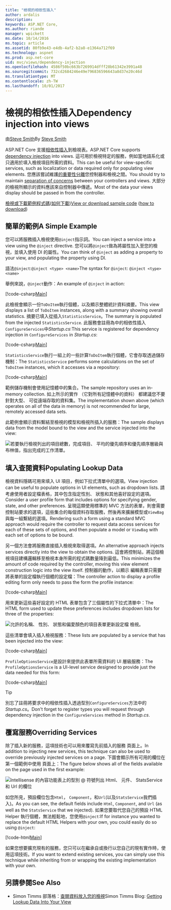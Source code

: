```yaml
---
title: "檢視的相依性插入"
author: ardalis
description: 
keywords: ASP.NET Core,
ms.author: riande
manager: wpickett
ms.date: 10/14/2016
ms.topic: article
ms.assetid: 80fb9e43-e4db-4af2-b2a8-e1364a712f69
ms.technology: aspnet
ms.prod: asp.net-core
uid: mvc/views/dependency-injection
ms.openlocfilehash: 4586f50bc663b7269914dfff28b61342e3991a48
ms.sourcegitcommit: 732cd2684246e49e796836596643a8d37e20c46d
ms.translationtype: MT
ms.contentlocale: zh-TW
ms.lasthandoff: 10/01/2017
---
```

# <a name="dependency-injection-into-views"></a><span data-ttu-id="1d586-103">檢視的相依性插入</span><span class="sxs-lookup"><span data-stu-id="1d586-103">Dependency injection into views</span></span>

<span data-ttu-id="1d586-104">由[Steve Smith](https://ardalis.com/)</span><span class="sxs-lookup"><span data-stu-id="1d586-104">By [Steve Smith](https://ardalis.com/)</span></span>

<span data-ttu-id="1d586-105">ASP.NET Core 支援[相依性插入](xref:fundamentals/dependency-injection)到檢視表。</span><span class="sxs-lookup"><span data-stu-id="1d586-105">ASP.NET Core supports [dependency injection](xref:fundamentals/dependency-injection) into views.</span></span> <span data-ttu-id="1d586-106">這可用於檢視特定的服務，例如當地語系化或只適用於填入檢視項目所需的資料。</span><span class="sxs-lookup"><span data-stu-id="1d586-106">This can be useful for view-specific services, such as localization or data required only for populating view elements.</span></span> <span data-ttu-id="1d586-107">您應該嘗試維護[的重要性分離](http://deviq.com/separation-of-concerns/)您控制器和檢視之間。</span><span class="sxs-lookup"><span data-stu-id="1d586-107">You should try to maintain [separation of concerns](http://deviq.com/separation-of-concerns/) between your controllers and views.</span></span> <span data-ttu-id="1d586-108">大部分的檢視所顯示的資料應該來自控制器中傳遞。</span><span class="sxs-lookup"><span data-stu-id="1d586-108">Most of the data your views display should be passed in from the controller.</span></span>

<span data-ttu-id="1d586-109">[檢視或下載範例程式碼](https://github.com/aspnet/Docs/tree/master/aspnetcore/mvc/views/dependency-injection/sample)([如何下載](xref:tutorials/index#how-to-download-a-sample))</span><span class="sxs-lookup"><span data-stu-id="1d586-109">[View or download sample code](https://github.com/aspnet/Docs/tree/master/aspnetcore/mvc/views/dependency-injection/sample) ([how to download](xref:tutorials/index#how-to-download-a-sample))</span></span>

## <a name="a-simple-example"></a><span data-ttu-id="1d586-110">簡單的範例</span><span class="sxs-lookup"><span data-stu-id="1d586-110">A Simple Example</span></span>

<span data-ttu-id="1d586-111">您可以將服務插入檢視使用`@inject`指示詞。</span><span class="sxs-lookup"><span data-stu-id="1d586-111">You can inject a service into a view using the `@inject` directive.</span></span> <span data-ttu-id="1d586-112">您可以將`@inject`做為將屬性加入至您的檢視，並填入使用 DI 的屬性。</span><span class="sxs-lookup"><span data-stu-id="1d586-112">You can think of `@inject` as adding a property to your view, and populating the property using DI.</span></span>

<span data-ttu-id="1d586-113">語法`@inject`:`@inject <type> <name>`</span><span class="sxs-lookup"><span data-stu-id="1d586-113">The syntax for `@inject`: `@inject <type> <name>`</span></span>

<span data-ttu-id="1d586-114">舉例來說，`@inject`動作：</span><span class="sxs-lookup"><span data-stu-id="1d586-114">An example of `@inject` in action:</span></span>

[!code-csharp[Main](../../mvc/views/dependency-injection/sample/src/ViewInjectSample/Views/ToDo/Index.cshtml?highlight=4,5,15,16,17)]

<span data-ttu-id="1d586-115">此檢視會顯示一份`ToDoItem`執行個體，以及顯示整體統計資料摘要。</span><span class="sxs-lookup"><span data-stu-id="1d586-115">This view displays a list of `ToDoItem` instances, along with a summary showing overall statistics.</span></span> <span data-ttu-id="1d586-116">摘要已填入從插入`StatisticsService`。</span><span class="sxs-lookup"><span data-stu-id="1d586-116">The summary is populated from the injected `StatisticsService`.</span></span> <span data-ttu-id="1d586-117">此服務會註冊為中的相依性插入`ConfigureServices`中*Startup.cs*:</span><span class="sxs-lookup"><span data-stu-id="1d586-117">This service is registered for dependency injection in `ConfigureServices` in *Startup.cs*:</span></span>

[!code-csharp[Main](../../mvc/views/dependency-injection/sample/src/ViewInjectSample/Startup.cs?highlight=6,7&range=15-22)]

<span data-ttu-id="1d586-118">`StatisticsService`執行一組上的一些計算`ToDoItem`執行個體，它會存取透過儲存機制：</span><span class="sxs-lookup"><span data-stu-id="1d586-118">The `StatisticsService` performs some calculations on the set of `ToDoItem` instances, which it accesses via a repository:</span></span>

[!code-csharp[Main](../../mvc/views/dependency-injection/sample/src/ViewInjectSample/Model/Services/StatisticsService.cs?highlight=15,20,26)]

<span data-ttu-id="1d586-119">範例儲存機制會使用記憶體中的集合。</span><span class="sxs-lookup"><span data-stu-id="1d586-119">The sample repository uses an in-memory collection.</span></span> <span data-ttu-id="1d586-120">如上所示的實作 （它對所有記憶體中的資料） 都建議您不要針對大型、 可從遠端存取的資料集。</span><span class="sxs-lookup"><span data-stu-id="1d586-120">The implementation shown above (which operates on all of the data in memory) is not recommended for large, remotely accessed data sets.</span></span>

<span data-ttu-id="1d586-121">此範例會顯示資料繫結至檢視的模型和檢視所插入的服務：</span><span class="sxs-lookup"><span data-stu-id="1d586-121">The sample displays data from the model bound to the view and the service injected into the view:</span></span>

![若要執行檢視列出的項目總數，完成項目、 平均的優先順序和優先順序層級與布林值，指出完成的工作清單。](dependency-injection/_static/screenshot.png)

## <a name="populating-lookup-data"></a><span data-ttu-id="1d586-123">填入查閱資料</span><span class="sxs-lookup"><span data-stu-id="1d586-123">Populating Lookup Data</span></span>

<span data-ttu-id="1d586-124">檢視資料隱碼可用來填入 UI 項目，例如下拉式清單中的選項。</span><span class="sxs-lookup"><span data-stu-id="1d586-124">View injection can be useful to populate options in UI elements, such as dropdown lists.</span></span> <span data-ttu-id="1d586-125">請考慮使用者設定檔表格，其中包含指定性別、 狀態和其他喜好設定的選項。</span><span class="sxs-lookup"><span data-stu-id="1d586-125">Consider a user profile form that includes options for specifying gender, state, and other preferences.</span></span> <span data-ttu-id="1d586-126">呈現這類使用標準的 MVC 方法的表單，則會需要控制站要求的選項，這些集合的每個資料存取服務，然後再來擴展模型或`ViewBag`與每一組繫結的選項。</span><span class="sxs-lookup"><span data-stu-id="1d586-126">Rendering such a form using a standard MVC approach would require the controller to request data access services for each of these sets of options, and then populate a model or `ViewBag` with each set of options to be bound.</span></span>

<span data-ttu-id="1d586-127">另一個方法會將服務直接插入檢視來取得選項。</span><span class="sxs-lookup"><span data-stu-id="1d586-127">An alternative approach injects services directly into the view to obtain the options.</span></span> <span data-ttu-id="1d586-128">這會將控制站，將這個檢視項目建構邏輯移至檢視本身所需的程式碼數量降到最低。</span><span class="sxs-lookup"><span data-stu-id="1d586-128">This minimizes the amount of code required by the controller, moving this view element construction logic into the view itself.</span></span> <span data-ttu-id="1d586-129">控制器的動作，以顯示 編輯表單只需要將表單的設定檔執行個體的設定檔：</span><span class="sxs-lookup"><span data-stu-id="1d586-129">The controller action to display a profile editing form only needs to pass the form the profile instance:</span></span>

[!code-csharp[Main](../../mvc/views/dependency-injection/sample/src/ViewInjectSample/Controllers/ProfileController.cs?highlight=9,19)]

<span data-ttu-id="1d586-130">用來更新這些喜好設定的 HTML 表單包含了三個屬性的下拉式清單中：</span><span class="sxs-lookup"><span data-stu-id="1d586-130">The HTML form used to update these preferences includes dropdown lists for three of the properties:</span></span>

![允許的名稱、 性別、 狀態和偏愛顏色的項目表單更新設定檔 檢視。](dependency-injection/_static/updateprofile.png)

<span data-ttu-id="1d586-132">這些清單會填入插入檢視服務：</span><span class="sxs-lookup"><span data-stu-id="1d586-132">These lists are populated by a service that has been injected into the view:</span></span>

[!code-csharp[Main](../../mvc/views/dependency-injection/sample/src/ViewInjectSample/Views/Profile/Index.cshtml?highlight=4,16,17,21,22,26,27)]

<span data-ttu-id="1d586-133">`ProfileOptionsService`是設計來提供此表單所需資料的 UI 層級服務：</span><span class="sxs-lookup"><span data-stu-id="1d586-133">The `ProfileOptionsService` is a UI-level service designed to provide just the data needed for this form:</span></span>

[!code-csharp[Main](../../mvc/views/dependency-injection/sample/src/ViewInjectSample/Model/Services/ProfileOptionsService.cs?highlight=7,13,24)]

>[!TIP]
> <span data-ttu-id="1d586-134">別忘了註冊將要求中的相依性插入透過型別`ConfigureServices`方法中的*Startup.cs*。</span><span class="sxs-lookup"><span data-stu-id="1d586-134">Don't forget to register types you will request through dependency injection in the  `ConfigureServices` method in *Startup.cs*.</span></span>

## <a name="overriding-services"></a><span data-ttu-id="1d586-135">覆寫服務</span><span class="sxs-lookup"><span data-stu-id="1d586-135">Overriding Services</span></span>

<span data-ttu-id="1d586-136">除了插入新的服務，這項技術也可以用來覆寫先前插入的服務 頁面上。</span><span class="sxs-lookup"><span data-stu-id="1d586-136">In addition to injecting new services, this technique can also be used to override previously injected services on a page.</span></span> <span data-ttu-id="1d586-137">下圖會顯示所有可用的欄位在第一個範例中使用 頁面上：</span><span class="sxs-lookup"><span data-stu-id="1d586-137">The figure below shows all of the fields available on the page used in the first example:</span></span>

![Intellisense 的內容功能表上的型別 @ 符號列出 Html、 元件、 StatsService 和 Url 的欄位](dependency-injection/_static/razor-fields.png)

<span data-ttu-id="1d586-139">如您所見，預設欄位包含`Html`， `Component`，和`Url`(以及`StatsService`我們插入)。</span><span class="sxs-lookup"><span data-stu-id="1d586-139">As you can see, the default fields include `Html`, `Component`, and `Url` (as well as the `StatsService` that we injected).</span></span> <span data-ttu-id="1d586-140">如果您要取代您自己的預設 HTML Helper 執行個體，無法輕鬆地，您使用`@inject`:</span><span class="sxs-lookup"><span data-stu-id="1d586-140">If for instance you wanted to replace the default HTML Helpers with your own, you could easily do so using `@inject`:</span></span>

[!code-html[Main](../../mvc/views/dependency-injection/sample/src/ViewInjectSample/Views/Helper/Index.cshtml?highlight=3,11)]

<span data-ttu-id="1d586-141">如果您想要擴充現有的服務，您只可以在繼承自或換行以您自己的現有實作時，使用這項技術。</span><span class="sxs-lookup"><span data-stu-id="1d586-141">If you want to extend existing services, you can simply use this technique while inheriting from or wrapping the existing implementation with your own.</span></span>

## <a name="see-also"></a><span data-ttu-id="1d586-142">另請參閱</span><span class="sxs-lookup"><span data-stu-id="1d586-142">See Also</span></span>

* <span data-ttu-id="1d586-143">Simon Timms 部落格：[查閱資料放入您的檢視](http://blog.simontimms.com/2015/06/09/getting-lookup-data-into-you-view/)</span><span class="sxs-lookup"><span data-stu-id="1d586-143">Simon Timms Blog: [Getting Lookup Data Into Your View](http://blog.simontimms.com/2015/06/09/getting-lookup-data-into-you-view/)</span></span>
